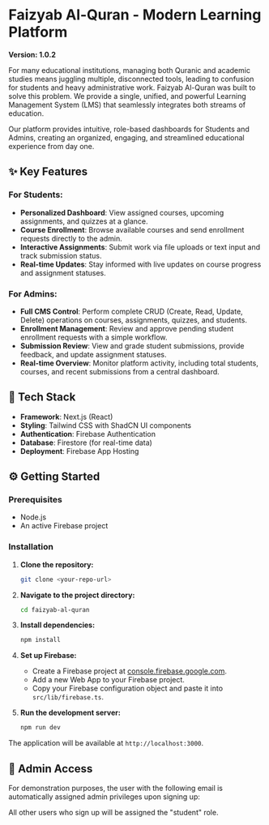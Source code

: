 # Faizyab Al-Quran - Modern Learning Platform

**Version: 1.0.2**

For many educational institutions, managing both Quranic and academic studies means juggling multiple, disconnected tools, leading to confusion for students and heavy administrative work. Faizyab Al-Quran was built to solve this problem. We provide a single, unified, and powerful Learning Management System (LMS) that seamlessly integrates both streams of education.

Our platform provides intuitive, role-based dashboards for Students and Admins, creating an organized, engaging, and streamlined educational experience from day one.

## ✨ Key Features

### For Students:
- **Personalized Dashboard**: View assigned courses, upcoming assignments, and quizzes at a glance.
- **Course Enrollment**: Browse available courses and send enrollment requests directly to the admin.
- **Interactive Assignments**: Submit work via file uploads or text input and track submission status.
- **Real-time Updates**: Stay informed with live updates on course progress and assignment statuses.

### For Admins:
- **Full CMS Control**: Perform complete CRUD (Create, Read, Update, Delete) operations on courses, assignments, quizzes, and students.
- **Enrollment Management**: Review and approve pending student enrollment requests with a simple workflow.
- **Submission Review**: View and grade student submissions, provide feedback, and update assignment statuses.
- **Real-time Overview**: Monitor platform activity, including total students, courses, and recent submissions from a central dashboard.

## 🚀 Tech Stack

- **Framework**: Next.js (React)
- **Styling**: Tailwind CSS with ShadCN UI components
- **Authentication**: Firebase Authentication
- **Database**: Firestore (for real-time data)
- **Deployment**: Firebase App Hosting

## ⚙️ Getting Started

### Prerequisites

- Node.js
- An active Firebase project

### Installation

1.  **Clone the repository:**
    ```bash
    git clone <your-repo-url>
    ```

2.  **Navigate to the project directory:**
    ```bash
    cd faizyab-al-quran
    ```

3.  **Install dependencies:**
    ```bash
    npm install
    ```

4.  **Set up Firebase:**
    - Create a Firebase project at [console.firebase.google.com](https://console.firebase.google.com).
    - Add a new Web App to your Firebase project.
    - Copy your Firebase configuration object and paste it into `src/lib/firebase.ts`.

5.  **Run the development server:**
    ```bash
    npm run dev
    ```

The application will be available at `http://localhost:3000`.

## 🔑 Admin Access

For demonstration purposes, the user with the following email is automatically assigned admin privileges upon signing up:

All other users who sign up will be assigned the "student" role.
